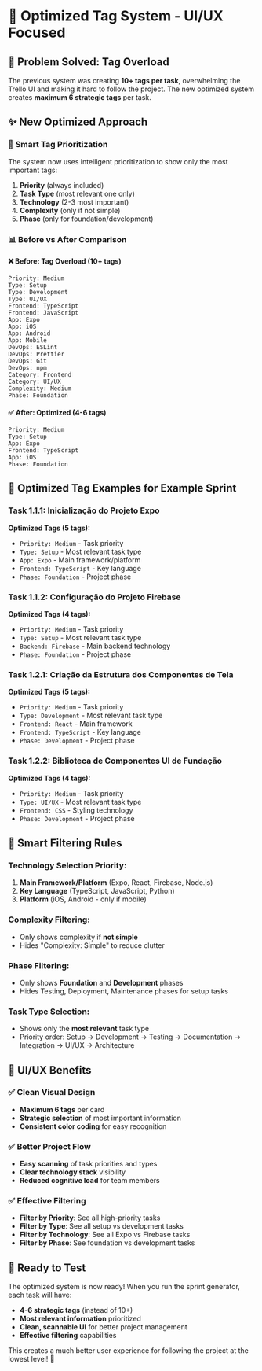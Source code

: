 # 🎯 Optimized Tag System - UI/UX Focused

## 🚀 Problem Solved: Tag Overload

The previous system was creating **10+ tags per task**, overwhelming the Trello UI and making it hard to follow the project. The new optimized system creates **maximum 6 strategic tags** per task.

## ✨ New Optimized Approach

### 🎯 **Smart Tag Prioritization**

The system now uses intelligent prioritization to show only the most important tags:

1. **Priority** (always included)
2. **Task Type** (most relevant one only)
3. **Technology** (2-3 most important)
4. **Complexity** (only if not simple)
5. **Phase** (only for foundation/development)

### 📊 **Before vs After Comparison**

#### ❌ **Before: Tag Overload (10+ tags)**
```
Priority: Medium
Type: Setup
Type: Development
Type: UI/UX
Frontend: TypeScript
Frontend: JavaScript
App: Expo
App: iOS
App: Android
App: Mobile
DevOps: ESLint
DevOps: Prettier
DevOps: Git
DevOps: npm
Category: Frontend
Category: UI/UX
Complexity: Medium
Phase: Foundation
```

#### ✅ **After: Optimized (4-6 tags)**
```
Priority: Medium
Type: Setup
App: Expo
Frontend: TypeScript
App: iOS
Phase: Foundation
```

## 🎨 **Optimized Tag Examples for Example Sprint**

### Task 1.1.1: Inicialização do Projeto Expo
**Optimized Tags (5 tags):**
- `Priority: Medium` - Task priority
- `Type: Setup` - Most relevant task type
- `App: Expo` - Main framework/platform
- `Frontend: TypeScript` - Key language
- `Phase: Foundation` - Project phase

### Task 1.1.2: Configuração do Projeto Firebase
**Optimized Tags (4 tags):**
- `Priority: Medium` - Task priority
- `Type: Setup` - Most relevant task type
- `Backend: Firebase` - Main backend technology
- `Phase: Foundation` - Project phase

### Task 1.2.1: Criação da Estrutura dos Componentes de Tela
**Optimized Tags (5 tags):**
- `Priority: Medium` - Task priority
- `Type: Development` - Most relevant task type
- `Frontend: React` - Main framework
- `Frontend: TypeScript` - Key language
- `Phase: Development` - Project phase

### Task 1.2.2: Biblioteca de Componentes UI de Fundação
**Optimized Tags (4 tags):**
- `Priority: Medium` - Task priority
- `Type: UI/UX` - Most relevant task type
- `Frontend: CSS` - Styling technology
- `Phase: Development` - Project phase

## 🎯 **Smart Filtering Rules**

### **Technology Selection Priority:**
1. **Main Framework/Platform** (Expo, React, Firebase, Node.js)
2. **Key Language** (TypeScript, JavaScript, Python)
3. **Platform** (iOS, Android - only if mobile)

### **Complexity Filtering:**
- Only shows complexity if **not simple**
- Hides "Complexity: Simple" to reduce clutter

### **Phase Filtering:**
- Only shows **Foundation** and **Development** phases
- Hides Testing, Deployment, Maintenance phases for setup tasks

### **Task Type Selection:**
- Shows only the **most relevant** task type
- Priority order: Setup → Development → Testing → Documentation → Integration → UI/UX → Architecture

## 🎨 **UI/UX Benefits**

### ✅ **Clean Visual Design**
- **Maximum 6 tags** per card
- **Strategic selection** of most important information
- **Consistent color coding** for easy recognition

### ✅ **Better Project Flow**
- **Easy scanning** of task priorities and types
- **Clear technology stack** visibility
- **Reduced cognitive load** for team members

### ✅ **Effective Filtering**
- **Filter by Priority**: See all high-priority tasks
- **Filter by Type**: See all setup vs development tasks
- **Filter by Technology**: See all Expo vs Firebase tasks
- **Filter by Phase**: See foundation vs development tasks

## 🚀 **Ready to Test**

The optimized system is now ready! When you run the sprint generator, each task will have:

- **4-6 strategic tags** (instead of 10+)
- **Most relevant information** prioritized
- **Clean, scannable UI** for better project management
- **Effective filtering** capabilities

This creates a much better user experience for following the project at the lowest level! 🎉
